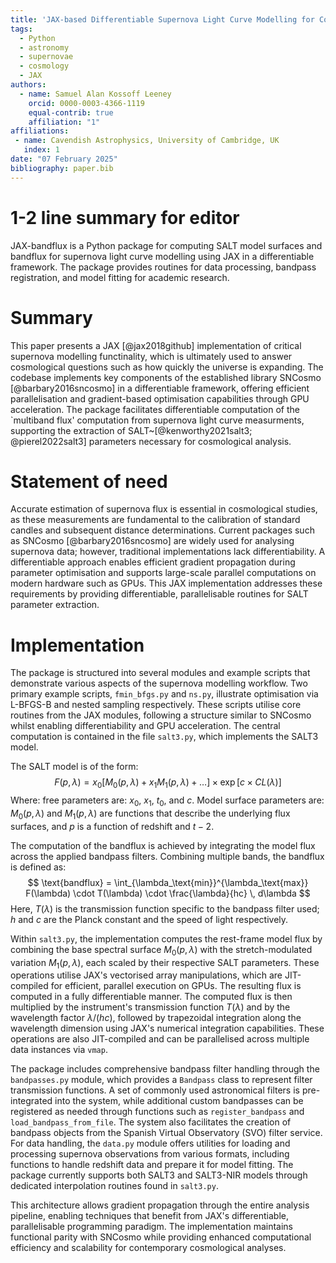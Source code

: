 ```yaml
---
title: 'JAX-based Differentiable Supernova Light Curve Modelling for Cosmological Analysis'
tags:
  - Python
  - astronomy
  - supernovae
  - cosmology
  - JAX
authors:
  - name: Samuel Alan Kossoff Leeney
    orcid: 0000-0003-4366-1119
    equal-contrib: true
    affiliation: "1"
affiliations:
 - name: Cavendish Astrophysics, University of Cambridge, UK
   index: 1
date: "07 February 2025"
bibliography: paper.bib
---
```

# 1-2 line summary for editor
JAX-bandflux is a Python package for computing SALT model surfaces and bandflux for supernova light curve modelling using JAX in a differentiable framework. The package provides routines for data processing, bandpass registration, and model fitting for academic research.

# Summary

This paper presents a JAX [@jax2018github] implementation of critical supernova modelling functinality, which is ultimately used to answer cosmological questions such as how quickly the universe is expanding. The codebase implements key components of the established library SNCosmo [@barbary2016sncosmo] in a differentiable framework, offering efficient parallelisation and gradient-based optimisation capabilities through GPU acceleration. The package facilitates differentiable computation of the `multiband flux' computation from supernova light curve measurments, supporting the extraction of SALT~[@kenworthy2021salt3; @pierel2022salt3] parameters necessary for cosmological analysis.

# Statement of need

Accurate estimation of supernova flux is essential in cosmological studies, as these measurements are fundamental to the calibration of standard candles and subsequent distance determinations. Current packages such as SNCosmo [@barbary2016sncosmo] are widely used for analysing supernova data; however, traditional implementations lack differentiability. A differentiable approach enables efficient gradient propagation during parameter optimisation and supports large-scale parallel computations on modern hardware such as GPUs. This JAX implementation addresses these requirements by providing differentiable, parallelisable routines for SALT parameter extraction.

# Implementation

The package is structured into several modules and example scripts that demonstrate various aspects of the supernova modelling workflow. Two primary example scripts, `fmin_bfgs.py` and `ns.py`, illustrate optimisation via L-BFGS-B and nested sampling respectively. These scripts utilise core routines from the JAX modules, following a structure similar to SNCosmo whilst enabling differentiability and GPU acceleration. The central computation is contained in the file `salt3.py`, which implements the SALT3 model.

The SALT model is of the form:
$$
F(p, \lambda) = x_0 \left[ M_0(p, \lambda) + x_1 M_1(p, \lambda) + \ldots \right] \times \exp \left[ c \times CL(\lambda) \right]
$$
Where: free parameters are: $x_0$, $x_1$, $t_0$, and $c$. Model surface parameters are: $M_0(p, \lambda)$ and $M_1(p, \lambda)$ are functions that describe the underlying flux surfaces, and $p$ is a function of redshift and $t-2$.

The computation of the bandflux is achieved by integrating the model flux across the applied bandpass filters. Combining multiple bands, the bandflux is defined as:
$$
\text{bandflux} = \int_{\lambda_\text{min}}^{\lambda_\text{max}} F(\lambda) \cdot T(\lambda) \cdot \frac{\lambda}{hc} \, d\lambda
$$
Here, $T(\lambda)$ is the transmission function specific to the bandpass filter used; $h$ and $c$ are the Planck constant and the speed of light respectively.

Within `salt3.py`, the implementation computes the rest-frame model flux by combining the base spectral surface $M_0(p, \lambda)$ with the stretch-modulated variation $M_1(p, \lambda)$, each scaled by their respective SALT parameters. These operations utilise JAX's vectorised array manipulations, which are JIT-compiled for efficient, parallel execution on GPUs. The resulting flux is computed in a fully differentiable manner. The computed flux is then multiplied by the instrument's transmission function $T(\lambda)$ and by the wavelength factor $\lambda/(hc)$, followed by trapezoidal integration along the wavelength dimension using JAX's numerical integration capabilities. These operations are also JIT-compiled and can be parallelised across multiple data instances via `vmap`.

The package includes comprehensive bandpass filter handling through the `bandpasses.py` module, which provides a `Bandpass` class to represent filter transmission functions. A set of commonly used astronomical filters is pre-integrated into the system, while additional custom bandpasses can be registered as needed through functions such as `register_bandpass` and `load_bandpass_from_file`. The system also facilitates the creation of bandpass objects from the Spanish Virtual Observatory (SVO) filter service. For data handling, the `data.py` module offers utilities for loading and processing supernova observations from various formats, including functions to handle redshift data and prepare it for model fitting. The package currently supports both SALT3 and SALT3-NIR models through dedicated interpolation routines found in `salt3.py`.

This architecture allows gradient propagation through the entire analysis pipeline, enabling techniques that benefit from JAX's differentiable, parallelisable programming paradigm. The implementation maintains functional parity with SNCosmo while providing enhanced computational efficiency and scalability for contemporary cosmological analyses.